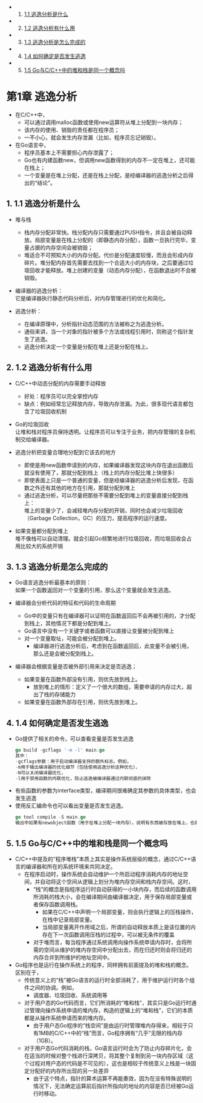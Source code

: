 <!-- vscode-markdown-toc -->
* 1. [1.1 逃逸分析是什么](#)
* 2. [1.2 逃逸分析有什么用](#-1)
* 3. [1.3 逃逸分析是怎么完成的](#-1)
* 4. [1.4 如何确定是否发生逃逸](#-1)
* 5. [1.5 Go与C/C++中的堆和栈是同一个概念吗](#GoCC)

<!-- vscode-markdown-toc-config
	numbering=true
	autoSave=true
	/vscode-markdown-toc-config -->
<!-- /vscode-markdown-toc -->
# 第1章 逃逸分析
* 在C/C++中，
  * 可以通过调用malloc函数或使用new运算符从堆上分配到一块内存；
  * 该内存的使用、销毁的责任都在程序员；
  * 一不小心，就会发生内存泄漏（比如，程序员忘记销毁）。
* 在Go语言中，
  * 程序员基本上不需要担心内存泄露了；
  * Go也有内建函数new，但调用new函数得到的内存不一定在堆上，还可能在栈上；
  * 一个变量是在堆上分配，还是在栈上分配，是经编译器的逃逸分析之后得出的“结论”。
##  1. <a name=''></a>1.1 逃逸分析是什么
* 堆与栈
  * 栈内存分配非常快。栈分配内存只需要通过PUSH指令，并且会被自动释放。局部变量是在栈上分配的（即静态内存分配），函数一旦执行完毕，变量占据的内存空间会被销毁；
  * 堆适合不可预知大小的内存分配。代价是分配速度较慢，而且会形成内存碎片。堆分配内存首先需要去找到一个合适大小的内存块，之后要通过垃圾回收才能释放。堆上创建的变量（动态内存分配），在函数退出时不会被销毁。

* 编译器的逃逸分析：  
  它是编译器执行静态代码分析后，对内存管理进行的优化和简化。
* 逃逸分析：
  * 在编译原理中，分析指针动态范围的方法被称之为逃逸分析。
  * 通俗来讲，当一个对象的指针被多个方法或线程引用时，则称这个指针发生了逃逸。
  * 逃逸分析决定一个变量是分配在堆上还是分配在栈上。

##  2. <a name='-1'></a>1.2 逃逸分析有什么用
* C/C++中动态分配的内存需要手动释放
  * 好处：程序员可以完全掌控内存
  * 缺点：例如经常忘记释放内存，导致内存泄漏。为此，很多现代语言都包含了垃圾回收机制
* Go的垃圾回收  
  让堆和栈对程序员保持透明。让程序员可以专注于业务，把内存管理的复杂机制交给编译器。

* 逃逸分析把变量合理地分配到它该去的地方
  * 即使是用new函数申请到的内存，如果编译器发现这块内存在退出函数后就没有使用了，那就分配到栈上（栈上的内存分配比堆上快很多）
  * 即使表面上只是一个普通的变量，但是经编译器的逃逸分析后发现，在函数之外还有其他的地方在引用，那就分配到堆上
  * 通过逃逸分析，可以尽量把那些不需要分配到堆上的变量直接分配到栈上：  
    堆上的变量少了，会减轻堆内存分配的开销，同时也会减少垃圾回收（Garbage Collection，GC）的压力，提高程序的运行速度。
* 如果变量都分配到堆上   
  堆不像栈可以自动清理。就会引起Go频繁地进行垃圾回收，而垃圾回收会占用比较大的系统开销

##  3. <a name='-1'></a>1.3 逃逸分析是怎么完成的
* Go语言逃逸分析最基本的原则：  
  如果一个函数返回对一个变量的引用，那么这个变量就会发生逃逸。
* 编译器会分析代码的特征和代码的生命周期
  * Go中的变量只有在编译器可以证明在函数返回后不会再被引用的，才分配到栈上，其他情况下都是分配到堆上。
  * Go语言中没有一个关键字或者函数可以直接让变量被分配到堆上
  * 对一个变量取址，可能会被分配到堆上。
    * 编译器进行逃逸分析后，考虑到在函数返回后，此变量不会被引用，那么还是会被分配到栈上。

* 编译器会根据变量是否被外部引用来决定是否逃逸；
  * 如果变量在函数外部没有引用，则优先放到栈上。
    * 放到堆上的情形：定义了一个很大的数组，需要申请的内存过大，超出了栈的存储能力
  * 如果变量在函数外部存在引用，则优先放到堆上。

##  4. <a name='-1'></a>1.4 如何确定是否发生逃逸
* Go提供了相关的命令，可以查看变量是否发生逃逸
  ```go
  go build -gcflags '-m -l' main.go
  其中：
  -gcflags参数：用于启动编译器支持的额外标志。例如，
  -m用于输出编译器的优化细节（包括使用逃逸分析这种优化），
  -N可以关闭编译器优化，
  -l用于禁用函数的内联优化，防止逃逸被编译器通过内联彻底的抹除
  ```
* 有些函数的参数为interface类型，编译期间很难确定其参数的具体类型，也会发生逃逸
* 使用反汇编命令也可以看出变量是否发生逃逸。
  ```go
  go tool compile -S main.go
  输出中如果有newobject函数（用于在堆上分配一块内存），说明有东西被存放在堆上，也就是发生了逃逸。
  ```

##  5. <a name='GoCC'></a>1.5 Go与C/C++中的堆和栈是同一个概念吗
* C/C++中提及的“程序堆栈”本质上其实是操作系统层级的概念，通过C/C++语言的编译器和所在的系统环境来共同决定。
  * 在程序启动时，操作系统会自动维护一个所启动程序消耗内存的地址空间，并自动将这个空间从逻辑上划分为堆内存空间和栈内存空间。这时，
    * “栈”的概念是指程序运行时自动获得的一小块内存，而后续的函数调用所消耗的栈大小，会在编译期间由编译器决定，用于保存局部变量或者保存函数调用栈。
      * 如果在C/C++中声明一个局部变量，则会执行逻辑上的压栈操作，在栈中记录局部变量。
      * 当局部变量离开作用域之后，所谓的自动释放本质上是该位置的内存在下一次函数调用压栈的过程中，可以被无条件的覆盖
    * 对于堆而言，每当程序通过系统调用向操作系统申请内存时，会将所需的空间从维护的堆内存空间中分配出去，而在归还时则会将归还的内存合并到所维护的地址空间中。
* Go程序也是运行在操作系统上的程序，同样拥有前面提及的堆和栈的概念。区别在于，
  * 传统意义上的“栈”被Go语言的运行时全部消耗了，用于维护运行时各个组件之间的协调。例如，
    * 调度器、垃圾回收、系统调用等
  * 对于用户态的Go代码而言，它们所消耗的“堆和栈”，其实只是Go运行时通过管理向操作系统申请的堆内存，构造的逻辑上的“堆和栈”，它们的本质都是从操作系统申请而来的堆内存。
    * 由于用户态Go程序的“栈空间”是由运行时管理堆内存得来，相较于只有1MB的C/C++中的“栈”而言，Go程序拥有“几乎”无限的栈内存（1GB）。
  * 对于用户态Go代码消耗的栈，Go语言运行时会为了防止内存碎片化，会在适当的时候对整个栈进行深拷贝，将其整个复制到另一块内存区域（这个过程对用户态的代码是不可见的），这也是相较于传统意义上栈是一块固定分配好的内存所出现的另一处差异
    * 由于这个特点，指针的算术运算不再能奏效，因为在没有特殊说明的情况下，无法确定运算前后指针所指向的地址的内容是否已经被Go运行时移动。